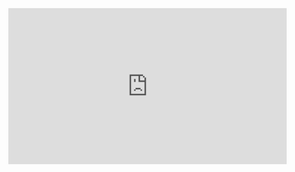 <!--
.. title: Harstem: Stat's Colossus Phoenix opener vs Terran | Guide
.. slug: harstem-stats-colossus-phoenix-opener-vs-terran-guide
.. date: 2020-01-07 08:00:00 UTC
.. tags: phoenix, colossus, pvt, harstem
.. category: PvT
.. link: 
.. description: 
.. type: text
.. author: Harstem
-->

<iframe width="560" height="315" src="https://www.youtube.com/embed/4epNk4E4ihs" frameborder="0" allow="accelerometer; autoplay; encrypted-media; gyroscope; picture-in-picture" allowfullscreen></iframe>
